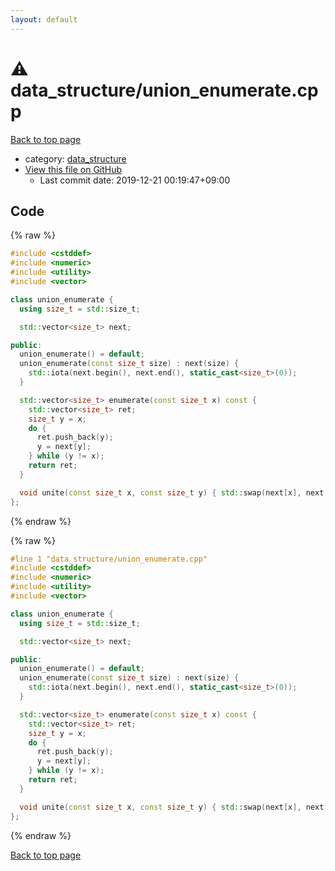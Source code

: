 ```yaml
---
layout: default
---
```


<!-- mathjax config similar to math.stackexchange -->
<script type="text/javascript" async
  src="https://cdnjs.cloudflare.com/ajax/libs/mathjax/2.7.5/MathJax.js?config=TeX-MML-AM_CHTML">
</script>
<script type="text/x-mathjax-config">
  MathJax.Hub.Config({
    TeX: { equationNumbers: { autoNumber: "AMS" }},
    tex2jax: {
      inlineMath: [ ['$','$'] ],
      processEscapes: true
    },
    "HTML-CSS": { matchFontHeight: false },
    displayAlign: "left",
    displayIndent: "2em"
  });
</script>

<script type="text/javascript" src="https://cdnjs.cloudflare.com/ajax/libs/jquery/3.4.1/jquery.min.js"></script>
<script src="https://cdn.jsdelivr.net/npm/jquery-balloon-js@1.1.2/jquery.balloon.min.js" integrity="sha256-ZEYs9VrgAeNuPvs15E39OsyOJaIkXEEt10fzxJ20+2I=" crossorigin="anonymous"></script>
<script type="text/javascript" src="../../assets/js/copy-button.js"></script>
<link rel="stylesheet" href="../../assets/css/copy-button.css" />


# :warning: data_structure/union_enumerate.cpp

<a href="../../index.html">Back to top page</a>

* category: <a href="../../index.html#c8f6850ec2ec3fb32f203c1f4e3c2fd2">data_structure</a>
* <a href="{{ site.github.repository_url }}/blob/master/data_structure/union_enumerate.cpp">View this file on GitHub</a>
    - Last commit date: 2019-12-21 00:19:47+09:00




## Code

<a id="unbundled"></a>
{% raw %}
```cpp
#include <cstddef>
#include <numeric>
#include <utility>
#include <vector>

class union_enumerate {
  using size_t = std::size_t;

  std::vector<size_t> next;

public:
  union_enumerate() = default;
  union_enumerate(const size_t size) : next(size) {
    std::iota(next.begin(), next.end(), static_cast<size_t>(0));
  }

  std::vector<size_t> enumerate(const size_t x) const {
    std::vector<size_t> ret;
    size_t y = x;
    do {
      ret.push_back(y);
      y = next[y];
    } while (y != x);
    return ret;
  }

  void unite(const size_t x, const size_t y) { std::swap(next[x], next[y]); }
};
```
{% endraw %}

<a id="bundled"></a>
{% raw %}
```cpp
#line 1 "data_structure/union_enumerate.cpp"
#include <cstddef>
#include <numeric>
#include <utility>
#include <vector>

class union_enumerate {
  using size_t = std::size_t;

  std::vector<size_t> next;

public:
  union_enumerate() = default;
  union_enumerate(const size_t size) : next(size) {
    std::iota(next.begin(), next.end(), static_cast<size_t>(0));
  }

  std::vector<size_t> enumerate(const size_t x) const {
    std::vector<size_t> ret;
    size_t y = x;
    do {
      ret.push_back(y);
      y = next[y];
    } while (y != x);
    return ret;
  }

  void unite(const size_t x, const size_t y) { std::swap(next[x], next[y]); }
};

```
{% endraw %}

<a href="../../index.html">Back to top page</a>

